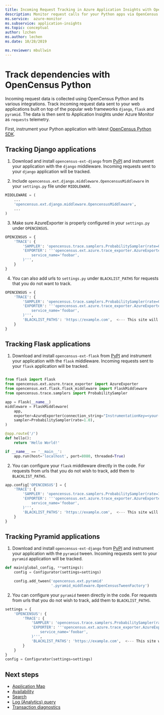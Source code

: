 ```yaml
---
title: Incoming Request Tracking in Azure Application Insights with OpenCensus Python | Microsoft Docs
description: Monitor request calls for your Python apps via OpenCensus Python.
ms.service:  azure-monitor
ms.subservice: application-insights
ms.topic: conceptual
author: lzchen
ms.author: lechen
ms.date: 10/28/2019

ms.reviewer: mbullwin
---
```


# Track dependencies with OpenCensus Python

Incoming request data is collected using OpenCensus Python and its various integrations. Track incoming request data sent to your web applications built on top of the popular web frameworks `django`, `flask` and `pyramid`. The data is then sent to Application Insights under Azure Monitor as `requests` telemetry.

First, instrument your Python application with latest [OpenCensus Python SDK](../../azure-monitor/app/opencensus-python.md).

## Tracking Django applications

1. Download and install `opencensus-ext-django` from [PyPI](https://pypi.org/project/opencensus-ext-django/) and instrument your application with the `django` middleware. Incoming requests sent to your `django` application will be tracked.

2. Include `opencensus.ext.django.middleware.OpencensusMiddleware` in your `settings.py` file under `MIDDLEWARE`.

```python
MIDDLEWARE = (
    ...
    'opencensus.ext.django.middleware.OpencensusMiddleware',
    ...
)
```

3. Make sure AzureExporter is properly configured in your `settings.py` under `OPENCENSUS`.

```python
OPENCENSUS = {
    'TRACE': {
        'SAMPLER': 'opencensus.trace.samplers.ProbabilitySampler(rate=0.5)',
        'EXPORTER': '''opencensus.ext.azure.trace_exporter.AzureExporter(
            service_name='foobar',
        )''',
    }
}
```

4. You can also add urls to `settings.py` under `BLACKLIST_PATHS` for requests that you do not want to track.

```python
OPENCENSUS = {
    'TRACE': {
        'SAMPLER': 'opencensus.trace.samplers.ProbabilitySampler(rate=0.5)',
        'EXPORTER': '''opencensus.ext.azure.trace_exporter.AzureExporter(
            service_name='foobar',
        )''',
        'BLACKLIST_PATHS': 'https://example.com',  <--- This site will not be traced if a request is sent from it.
    }
}
```

## Tracking Flask applications

1. Download and install `opencensus-ext-flask` from [PyPI](https://pypi.org/project/opencensus-ext-flask/) and instrument your application with the `flask` middleware. Incoming requests sent to your `flask` application will be tracked.

```python

from flask import Flask
from opencensus.ext.azure.trace_exporter import AzureExporter
from opencensus.ext.flask.flask_middleware import FlaskMiddleware
from opencensus.trace.samplers import ProbabilitySampler

app = Flask(__name__)
middleware = FlaskMiddleware(
    app,
    exporter=AzureExporter(connection_string="InstrumentationKey=<your-ikey-here>"),
    sampler=ProbabilitySampler(rate=1.0),
)

@app.route('/')
def hello():
    return 'Hello World!'

if __name__ == '__main__':
    app.run(host='localhost', port=8080, threaded=True)

```

2. You can configure your `flask` middleware directly in the code. For requests from urls that you do not wish to track, add them to `BLACKLIST_PATHS`.

```python
app.config['OPENCENSUS'] = {
    'TRACE': {
        'SAMPLER': 'opencensus.trace.samplers.ProbabilitySampler(rate=1.0)',
        'EXPORTER': '''opencensus.ext.azure.trace_exporter.AzureExporter(
            service_name='foobar',
        )''',
        'BLACKLIST_PATHS': 'https://example.com',  <--- This site will not be traced if a request is sent to it.
    }
}
```

## Tracking Pyramid applications

1. Download and install `opencensus-ext-django` from [PyPI](https://pypi.org/project/opencensus-ext-pyramid/) and instrument your application with the `pyramid` tween. Incoming requests sent to your `pyramid` application will be tracked.

```python
def main(global_config, **settings):
    config = Configurator(settings=settings)

    config.add_tween('opencensus.ext.pyramid'
                     '.pyramid_middleware.OpenCensusTweenFactory')
```

2. You can configure your `pyramid` tween directly in the code. For requests from urls that you do not wish to track, add them to `BLACKLIST_PATHS`.

```python
settings = {
    'OPENCENSUS': {
        'TRACE': {
            'SAMPLER': 'opencensus.trace.samplers.ProbabilitySampler(rate=1.0)',
            'EXPORTER': '''opencensus.ext.azure.trace_exporter.AzureExporter(
                service_name='foobar',
            )''',
            'BLACKLIST_PATHS': 'https://example.com',  <--- This site will not be traced if a request is sent to it.
        }
    }
}
config = Configurator(settings=settings)
```

## Next steps

* [Application Map](../../azure-monitor/app/app-map.md)
* [Availability](../../azure-monitor/app/monitor-web-app-availability.md)
* [Search](../../azure-monitor/app/diagnostic-search.md)
* [Log (Analytics) query](../../azure-monitor/log-query/log-query-overview.md)
* [Transaction diagnostics](../../azure-monitor/app/transaction-diagnostics.md)

